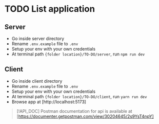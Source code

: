 # TODO List application

## Server
* Go inside server directory
* Rename `.env.example` file to `.env`
* Setup your env with your own credentials
* At terminal path `{folder location}/TO-DO/server`, run `npm run dev`

## Client
* Go inside client directory
* Rename `.env.example` file to `.env`
* Setup your env with your own credentials
* At terminal path `{folder location}/TO-DO/client`, run `yarn run dev`
* Browse app at [http://localhost:5173]

> [!API_DOC]
> Postman documentation for api is available at [https://documenter.getpostman.com/view/30204645/2s9YsT4npY]